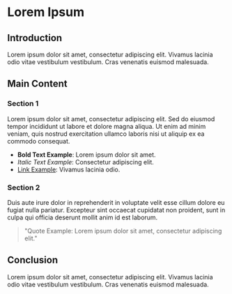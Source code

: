 # Lorem Ipsum

## Introduction

Lorem ipsum dolor sit amet, consectetur adipiscing elit. Vivamus lacinia odio vitae vestibulum vestibulum. Cras venenatis euismod malesuada.

## Main Content

### Section 1

Lorem ipsum dolor sit amet, consectetur adipiscing elit. Sed do eiusmod tempor incididunt ut labore et dolore magna aliqua. Ut enim ad minim veniam, quis nostrud exercitation ullamco laboris nisi ut aliquip ex ea commodo consequat.

- **Bold Text Example**: Lorem ipsum dolor sit amet.
- *Italic Text Example*: Consectetur adipiscing elit.
- [Link Example](https://example.com): Vivamus lacinia odio.

### Section 2

Duis aute irure dolor in reprehenderit in voluptate velit esse cillum dolore eu fugiat nulla pariatur. Excepteur sint occaecat cupidatat non proident, sunt in culpa qui officia deserunt mollit anim id est laborum.

> "Quote Example: Lorem ipsum dolor sit amet, consectetur adipiscing elit."

## Conclusion

Lorem ipsum dolor sit amet, consectetur adipiscing elit. Vivamus lacinia odio vitae vestibulum vestibulum. Cras venenatis euismod malesuada.
